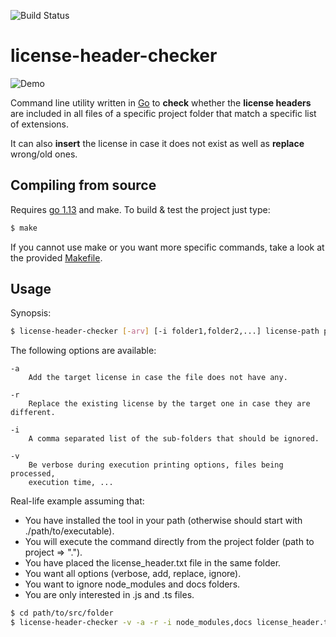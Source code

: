 ![Build Status](https://github.com/lsm-dev/license-header-checker/workflows/Go/badge.svg)

# license-header-checker

![Demo](demo/demo.gif)

Command line utility written in [Go](https://golang.org) to **check** whether the **license headers** are included in all files of a specific project folder that match a specific list of extensions.

It can also **insert** the license in case it does not exist as well as **replace** wrong/old ones.

## Compiling from source

Requires [go 1.13](https://golang.org/doc/devel/release.html#go1.13) and make. To build & test the project just type:

```bash
$ make
```
If you cannot use make or you want more specific commands, take a look at the provided [Makefile](https://github.com/lsm-dev/license-header-checker/blob/master/Makefile).

## Usage

Synopsis:

```bash
$ license-header-checker [-arv] [-i folder1,folder2,...] license-path project-path extensions...
```

The following options are available:

```
-a
	Add the target license in case the file does not have any.

-r
	Replace the existing license by the target one in case they are different.

-i
	A comma separated list of the sub-folders that should be ignored.

-v	
	Be verbose during execution printing options, files being processed, 
	execution time, ...
````

Real-life example assuming that:
* You have installed the tool in your path (otherwise should start with ./path/to/executable).
* You will execute the command directly from the project folder (path to project => ".").
* You have placed the license_header.txt file in the same folder.
* You want all options (verbose, add, replace, ignore).
* You want to ignore node_modules and docs folders.
* You are only interested in .js and .ts files.


```bash
$ cd path/to/src/folder
$ license-header-checker -v -a -r -i node_modules,docs license_header.txt . js ts
```
